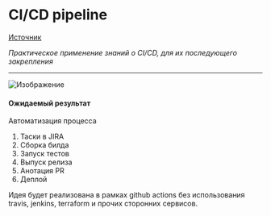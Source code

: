 # CI/CD pipeline

[Источник](https://habr.com/ru/companies/jugru/articles/505994/ "Статья с hubr'а, которая описывает мою затею")

_Практическое применение знаний о CI/CD, для их последующего закрепления_
___

![Изображение](https://habrastorage.org/getpro/habr/upload_files/fd5/8e7/aed/fd58e7aed7c9aa1cc417ffaf2d315561.png "CI/CD pipeline")


#### Ожидаемый результат

Автоматизация процесса
1. Таски в JIRA
2. Сборка билда
3. Запуск тестов
4. Выпуск релиза
5. Анотация PR
6. Деплой

Идея будет реализована в рамках github actions без использования travis, jenkins, terraform и прочих сторонних сервисов.